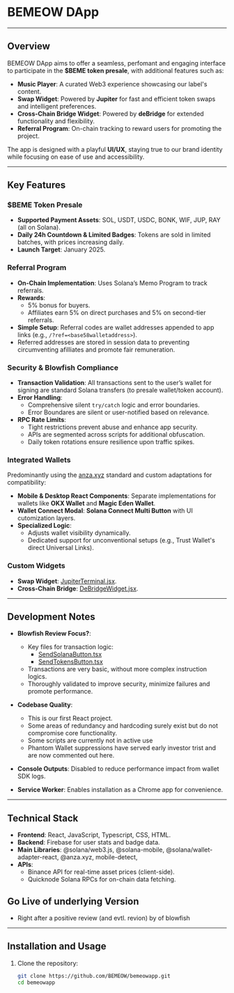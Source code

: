 # **BEMEOW DApp**

---

## **Overview**

BEMEOW DApp aims to offer a seamless, perfomant and engaging interface to participate in the **$BEME token presale**, with additional features such as:  
- **Music Player**: A curated Web3 experience showcasing our label's content.  
- **Swap Widget**: Powered by **Jupiter** for fast and efficient token swaps and intelligent preferences.  
- **Cross-Chain Bridge Widget**: Powered by **deBridge** for extended functionality and flexibility.  
- **Referral Program**: On-chain tracking to reward users for promoting the project.  

The app is designed with a playful **UI/UX**, staying true to our brand identity while focusing on ease of use and accessibility.

---

## **Key Features**

### **$BEME Token Presale**
- **Supported Payment Assets**: SOL, USDT, USDC, BONK, WIF, JUP, RAY (all on Solana).  
- **Daily 24h Countdown & Limited Badges**: Tokens are sold in limited batches, with prices increasing daily.  
- **Launch Target**: January 2025.  

### **Referral Program**
- **On-Chain Implementation**: Uses Solana’s Memo Program to track referrals.  
- **Rewards**:  
  - 5% bonus for buyers.  
  - Affiliates earn 5% on direct purchases and 5% on second-tier referrals.  
- **Simple Setup**: Referral codes are wallet addresses appended to app links (e.g., `/?ref=<base58walletaddress>`).  
- Referred addresses are stored in session data to preventing circumventing afilliates and promote fair remuneration.  

### **Security & Blowfish Compliance**
- **Transaction Validation**: All transactions sent to the user’s wallet for signing are standard Solana transfers (to presale wallet/token account).  
- **Error Handling**:  
  - Comprehensive silent `try/catch` logic and error boundaries.  
  - Error Boundares are silent or user-notified based on relevance.  
- **RPC Rate Limits**:
  - Tight restrictions prevent abuse and enhance app security.  
  - APIs are segmented across scripts for additional obfuscation.  
  - Daily token rotations ensure resilience upon traffic spikes.

### **Integrated Wallets**
Predominantly using the [anza.xyz](https://anza.xyz) standard and custom adaptations for compatibility:  
- **Mobile & Desktop React Components**: Separate implementations for wallets like **OKX Wallet** and **Magic Eden Wallet**.  
- **Wallet Connect Modal**: **Solana Connect Multi Button** with UI cutomization layers.
- **Specialized Logic**:  
  - Adjusts wallet visibility dynamically.  
  - Dedicated support for unconventional setups (e.g., Trust Wallet's direct Universal Links).  

### **Custom Widgets**
- **Swap Widget**: [JupiterTerminal.jsx](./src/components/JupiterTerminal.jsx).  
- **Cross-Chain Bridge**: [DeBridgeWidget.jsx](./src/components/DeBridgeWidget.jsx).  

---

## **Development Notes**

- **Blowfish Review Focus?**:  
  - Key files for transaction logic:  
    - [SendSolanaButton.tsx](./src/components/SendSolanaButton.tsx)  
    - [SendTokensButton.tsx](./src/components/SendTokensButton.tsx)  
  - Transactions are very basic, without more complex instruction logics.
  - Thoroughly validated to improve security, minimize failures and promote performance.  

- **Codebase Quality**:  
  - This is our first React project.  
  - Some areas of redundancy and hardcoding surely exist but do not compromise core functionality.
  - Some scripts are currently not in active use
  - Phantom Wallet suppressions have served early investor trist and are now commented out here.

- **Console Outputs**: Disabled to reduce performance impact from wallet SDK logs.  

- **Service Worker**: Enables installation as a Chrome app for convenience.  

---

## **Technical Stack**
- **Frontend**: React, JavaScript, Typescript, CSS, HTML.  
- **Backend**: Firebase for user stats and badge data.
- **Main Libraries**: @solana/web3.js, @solana-mobile, @solana/wallet-adapter-react, @anza.xyz, mobile-detect, 
- **APIs**:  
  - Binance API for real-time asset prices (client-side).  
  - Quicknode Solana RPCs for on-chain data fetching.
 
## **Go Live of underlying Version**
- Right after a positive review (and evtl. revion) by of blowfish

---

## **Installation and Usage**

1. Clone the repository:  
   ```bash
   git clone https://github.com/BEMEOW/bemeowapp.git
   cd bemeowapp
